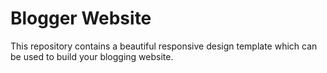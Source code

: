 # Blogger Website

This repository contains a beautiful responsive design template which can be used to build your blogging website.
